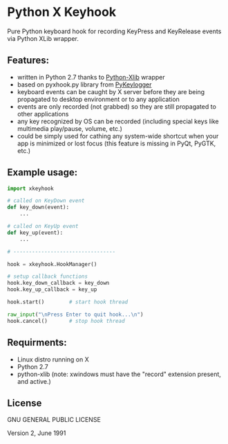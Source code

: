 Python X Keyhook
=========

Pure Python keyboard hook for recording KeyPress and KeyRelease events via Python XLib wrapper.

Features:
-----

  - written in Python 2.7 thanks to [Python-Xlib][1] wrapper
  - based on pyxhook.py library from [PyKeylogger][2]
  - keyboard events can be caught by X server before they are being propagated to desktop environment or to any application
  - events are only recorded (not grabbed) so they are still propagated to other applications
  - any key recognized by OS can be recorded (including special keys like multimedia play/pause, volume, etc.)
  - could be simply used for cathing any system-wide shortcut when your app is minimized or lost focus (this feature is missing in PyQt, PyGTK, etc.)


Example usage:
----

```python
import xkeyhook

# called on KeyDown event
def key_down(event):
    ...

# called on KeyUp event
def key_up(event):
    ...

# ---------------------------------

hook = xkeyhook.HookManager()

# setup callback functions
hook.key_down_callback = key_down
hook.key_up_callback = key_up

hook.start()        # start hook thread

raw_input("\nPress Enter to quit hook...\n")
hook.cancel()       # stop hook thread
```

Requirments:
-----------

- Linux distro running on X
- Python 2.7
- python-xlib (note: xwindows must have the "record" extension present, and active.)

License
----

GNU GENERAL PUBLIC LICENSE

Version 2, June 1991


[1]:http://python-xlib.sourceforge.net/
[2]:http://sourceforge.net/projects/pykeylogger/

